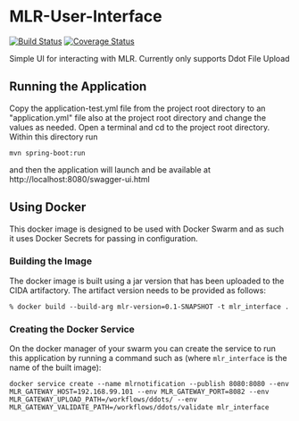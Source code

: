 # MLR-User-Interface
[![Build Status](https://travis-ci.org/USGS-CIDA/MLR-User-Interface.svg?branch=master)](https://travis-ci.org/USGS-CIDA/MLR-User-Interface) [![Coverage Status](https://coveralls.io/repos/github/USGS-CIDA/MLR-User-Interface/badge.svg?branch=master)](https://coveralls.io/github/USGS-CIDA/MLR-User-Interface?branch=master)


Simple UI for interacting with MLR. Currently only supports Ddot File Upload

## Running the Application
Copy the application-test.yml file from the project root directory to an "application.yml" file also at the project root directory and change the values as needed.
Open a terminal and cd to the project root directory. Within this directory run 
```
mvn spring-boot:run
``` 
and then the application will launch and be available at http://localhost:8080/swagger-ui.html

## Using Docker
This docker image is designed to be used with Docker Swarm and as such it uses Docker Secrets for passing in configuration.

### Building the Image
The docker image is built using a jar version that has been uploaded to the CIDA artifactory. The artifact version needs to be provided as follows:
```
% docker build --build-arg mlr-version=0.1-SNAPSHOT -t mlr_interface .
```

### Creating the Docker Service
On the docker manager of your swarm you can create the service to run this application by running a command such as (where `mlr_interface` is the name of the built image):
```
docker service create --name mlrnotification --publish 8080:8080 --env MLR_GATEWAY_HOST=192.168.99.101 --env MLR_GATEWAY_PORT=8082 --env MLR_GATEWAY_UPLOAD_PATH=/workflows/ddots/ --env MLR_GATEWAY_VALIDATE_PATH=/workflows/ddots/validate mlr_interface
```